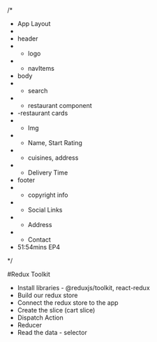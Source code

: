 /*

* App Layout
* 
* header
* - logo
* - navItems
* body
* - search
* - restaurant component
* -restaurant cards
* - Img
* - Name, Start Rating
* - cuisines, address
* - Delivery Time
* footer
* - copyright info
* - Social Links
* - Address
* - Contact
* 51:54mins EP4

 */

#Redux Toolkit

- Install libraries - @reduxjs/toolkit, react-redux
- Build our redux store
- Connect the redux store to the app
- Create the slice (cart slice)
- Dispatch Action
- Reducer
- Read the data - selector
